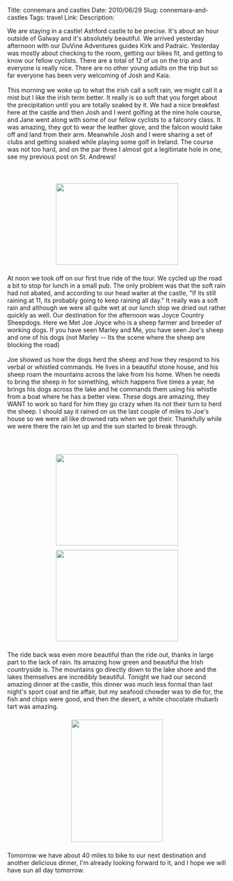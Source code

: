 Title: connemara and castles
Date: 2010/06/29
Slug: connemara-and-castles
Tags: travel
Link: 
Description: 


We are staying in a castle!  Ashford castle to be precise.  It's about an hour outside of Galway and it's absolutely beautiful.  We arrived yesterday afternoon with our DuVine Adventures guides Kirk and Padraic.  Yesterday was mostly about checking to the room, getting our bikes fit, and getting to know our fellow cyclists.  There are a total of 12 of us on the trip and everyone is really nice.  There are no other young adults on the trip but so far everyone has been very welcoming of Josh and Kaia.<br /><br />This morning we woke up to what the irish call a soft rain, we might call it a mist but I like the irish term better.  It really is so soft that you forget about the precipitation until you are totally soaked by it.  We had a nice breakfast here at the castle and then Josh and I went golfing at the nine hole course, and Jane went along with some of our fellow cyclists to a falconry class.  It was amazing, they got to wear the leather glove, and the falcon would take off and land from their arm.  Meanwhile Josh and I were sharing a set of clubs and getting soaked while playing some golf in Ireland.  The course was not too hard, and on the par three I almost got a legitimate hole in one, see my previous post on St. Andrews!<br /><br /><br /><center><a href='http://blogpress.w18.net/photos/10/06/29/0.jpg'><img src='http://blogpress.w18.net/photos/10/06/29/s_0.jpg' border='0' width='281' height='187' style='margin:5px'></a></center><br />At noon we took off on our first true ride of the tour.  We cycled up the road a bit to stop for lunch in a small pub.  The only problem was that the soft rain had not abated, and according to our head waiter at the castle, "If its still raining at 11, its probably going to keep raining all day."  It really was a soft rain and although we were all quite wet at our lunch stop we dried out rather quickly as well.  Our destination for the afternoon was Joyce Country Sheepdogs.  Here we Met Joe Joyce who is a sheep farmer and breeder of working dogs.  If you have seen Marley and Me, you have seen Joe's sheep and one of his dogs (not Marley -- Its the scene where the sheep are blocking the road)<br /><br />Joe showed us how the dogs herd the sheep and how they respond to his verbal or whistled commands.  He lives in a beautiful stone house, and his sheep roam the mountains across the lake from his home.  When he needs to bring the sheep in for something, which happens five times a year, he brings his dogs across the lake and he commands them using his whistle from a boat where he has a better view.  These dogs are amazing, they WANT to work so hard for him they go crazy when its not their turn to herd the sheep.  I should say it rained on us the last couple of miles to Joe's house so we were all like drowned rats when we got their.  Thankfully while we were there the rain let up and the sun started to break through.<br /><br /><br /><br /><center><a href='http://blogpress.w18.net/photos/10/06/29/1.jpg'><img src='http://blogpress.w18.net/photos/10/06/29/s_1.jpg' border='0' width='281' height='210' style='margin:5px'></a></center><center><a href='http://blogpress.w18.net/photos/10/06/29/2.jpg'><img src='http://blogpress.w18.net/photos/10/06/29/s_2.jpg' border='0' width='281' height='210' style='margin:5px'></a></center><br />The ride back was even more beautiful than the ride out, thanks in large part to the lack of rain.  Its amazing how green and beautiful the Irish countryside is.  The mountains go directly down to the lake shore and the lakes themselves are incredibly beautiful.  Tonight we had our second amazing dinner at the castle, this dinner was much less formal than last night's sport coat and tie affair, but my seafood chowder was to die for, the fish and chips were good, and then the desert, a white chocolate rhubarb tart was amazing.<br /><br /><center><a href='http://blogpress.w18.net/photos/10/06/29/3.jpg'><img src='http://blogpress.w18.net/photos/10/06/29/s_3.jpg' border='0' width='210' height='281' style='margin:5px'></a></center><br />Tomorrow we have about 40 miles to bike to our next destination and another delicious dinner, I'm already looking forward to it, and I hope we will have sun all day tomorrow.<br /><div class="blogger-post-footer"><img width='1' height='1' src='https://blogger.googleusercontent.com/tracker/2759017781463016019-4754161074077029100?l=blog.bonelakesoftware.com' alt='' /></div>

